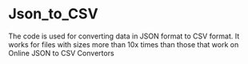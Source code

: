 # Json_to_CSV
The code is used for converting data in JSON format to CSV format. It works for files with sizes more than 10x times than those that work on Online JSON to CSV Convertors
